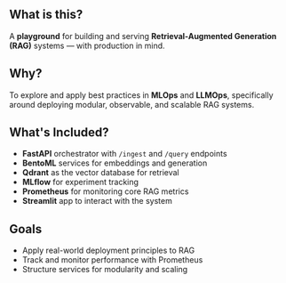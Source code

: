## What is this?

A **playground** for building and serving **Retrieval-Augmented Generation (RAG)** systems — with production in mind.

## Why?

To explore and apply best practices in **MLOps** and **LLMOps**, specifically around deploying modular, observable, and scalable RAG systems.

## What's Included?

- **FastAPI** orchestrator with `/ingest` and `/query` endpoints
- **BentoML** services for embeddings and generation
- **Qdrant** as the vector database for retrieval
- **MLflow** for experiment tracking
- **Prometheus** for monitoring core RAG metrics
- **Streamlit** app to interact with the system

## Goals

- Apply real-world deployment principles to RAG
- Track and monitor performance with Prometheus
- Structure services for modularity and scaling
